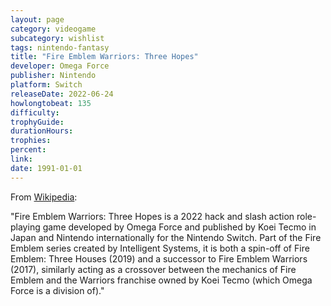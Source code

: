 ```yaml
---
layout: page
category: videogame
subcategory: wishlist
tags: nintendo-fantasy
title: "Fire Emblem Warriors: Three Hopes"
developer: Omega Force
publisher: Nintendo
platform: Switch
releaseDate: 2022-06-24
howlongtobeat: 135
difficulty:
trophyGuide:
durationHours:
trophies:
percent:
link:
date: 1991-01-01
---
```


From [Wikipedia](https://en.wikipedia.org/wiki/Fire_Emblem_Warriors:_Three_Hopes):

"Fire Emblem Warriors: Three Hopes is a 2022 hack and slash action role-playing game developed by Omega Force and published by Koei Tecmo in Japan and Nintendo internationally for the Nintendo Switch. Part of the Fire Emblem series created by Intelligent Systems, it is both a spin-off of Fire Emblem: Three Houses (2019) and a successor to Fire Emblem Warriors (2017), similarly acting as a crossover between the mechanics of Fire Emblem and the Warriors franchise owned by Koei Tecmo (which Omega Force is a division of)."
